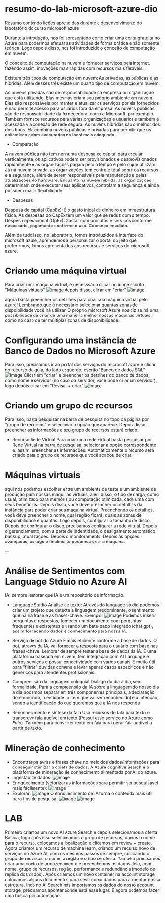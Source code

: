# resumo-do-lab-microsoft-azure-dio
 Resumo contendo lições aprendidas durante o desenvolvimento do labotatório do curso microsoft azure


Durante a introdução, nos foi apresentado como criar uma conta gratuita no Azure para podermos efetuar as atividades de forma prática e não somente teórica. Logo depois disso, nos foi introduzido o conceito de computação em nuvem.

O conceito de computação na nuvem é fornecer serviços pela internet, fazendo assim, inovações mais rápidas com recursos mais flexíveis.

Existem três tipos de computação em nuvem: As privadas, as públicas e as híbridas. Além desses três existe um quarto tipo de computação em nuvem.

As nuvens privadas são de responsabilidade da empresa ou organização que está utilizando. Elas mesmas criam seu próprio ambiente em nuvem. Elas são responsáveis por manter e atualizar os serviços por ela fornecidos e não permite acesso para usuários fora da empresa.
As nuvens públicas são de responsabilidade da fornecedora, como a Microsoft, por exemplo. Também fornece recursos para várias organizações e usuários e também é acessada via conexão de rede segura.
As nuvens híbridas são o melhor dos dois tipos. Ela combina nuvens públicas e privadas para permitir que os aplicativos sejam executados no local mais adequado.

- Comparação 

A nuvem pública não tem nenhuma despesa de capital para escalar verticalmente, os aplicativos podem ser provisionados e desprovisionados rapidamente e as organizações pagam pelo o tempo e pelo o que utilizam.
Já na nuvem privada, as organizações tem controle total sobre os recursos e a segurança, além de serem responsáveis pela manutenção e pelas atualizações do hardware.
Enquanto na nuvem híbrida, as organizações determinam onde executar seus aplicativos, controlam a segurança e ainda possuem maior flexibilidade.

- Despesas 

Despesa de capital (CapEx):
 É o gasto inical de dinheiro em infraestrutura física.
 As despesas do CapEx têm um valor que se reduz com o tempo.
Despesa operacional (OpEx):
 Gastar com produtos e serviços conforme necessário, pagamento conforme o uso.
 Cobrança imediata.

Além de tudo isso, no laboratório, fomos introduzidos à interface do microsoft azure, aprendemos a personalizar o portal do jeito que preferirmos, fomos apresentados aos recursos e serviços do microsoft azure.


# Criando uma máquina virtual

 Para criar uma máquina virtual, é necesssário clicar no ícone escrito "Máquinas virtuais"
 ![image](https://github.com/user-attachments/assets/c9dbb847-5948-46c8-b592-9e1160e491d4)
 depois disso, clicar em "criar"
 ![image](https://github.com/user-attachments/assets/55f30e57-7440-4422-834a-5b4254c19503)

 agora basta preencher os detalhes para criar sua máquina virtual pelo azure! Lembrando que é necessário selecionar quantas zonas de dispoibilidade você irá utilizar. O próprio microsoft Azure nos diz se há uma possibilidade de criar de uma maneira melhor nossas máquinas virtuais, como no caso de ter múltiplas zonas de disponibilidade.



# Configurando uma instância de Banco de Dados no Microsoft Azure

 Para isso, precisamos ir ao portal dos serviços do microsoft azure e clicar no recurso da guia, do lado esquerdo, escrito "Banco de dados SQL" ![image](https://github.com/user-attachments/assets/374d58c7-8a4d-4259-902a-604d1348b1c9)
Clicar em "criar" e preencher os detalhes do banco de dados, como nome e servidor (no caso do servidor, você pode criar um servidor), logo depois clicar em "Revisar + criar" ![image](https://github.com/user-attachments/assets/00a278b4-2222-4de7-bf56-24002360ec65)


# Criando um grupo de recursos

 Para isso, basta pesquisar na barra de pesquisa no topo da página por "grupo de recursos" e selecionar a opção que aparece. Depois disso, preencher as informações e seu grupo de recursos estará criado.

 - Recurso Rede Virtual
    Para criar uma rede virtual basta pesquisar por Rede Virtual na barra de pesquisa, selecionar a opção correspondente e, assim, preencher as informações. Automáticamente o recurso será criado para o grupo de recursos que você acabou de criar.


# Máquinas virtuais

 aqui nós podemos escolher entre um ambiente de teste e um ambiente de produção para nossas máquinas virtuais, além disso, o tipo de carga, como usual, otimizado para memória ou computação otimizada, cada uma com seus beneficios. Depois disso, você deve preencher os detalhes da instância para poder criar sua máquina virtual. Preenchendo os detalhes, você deve preencher o nome, qual região ficará, quais as zonas de disponibilidade e quantas. Logo depois, configurar o tamanho de disco. Depois de configurar o disco, precisamos configurar a rede virtual. Depois o gerenciamento, com a parte de indentidade, o desligamento automático, backup, atualizações. Depois o monitoramento. Depois as opções avançadas, as tags e finalmente podemos criar a máquina.

--

# Análise de Sentimentos com Language Stduio no Azure AI
 IA: sempre lembrar que IA é um repositório de informação.
- Language Studio
 Análise de texto: Através do language studio podemos criar um projeto que detecta a linguagem predominante, o sentimento que há na frase e as frases-chave.
Exemplo:  ![image](https://github.com/user-attachments/assets/e5fcb2a3-cd40-46e2-b7a6-84df300bc3af)
Podemos inserir perguntas e respostas, fornecer um documento com perguntas frequentes e existentes e usando um bate-papo integrado (chat gpt), assim fornecendo dados e conhecimento para nossa IA.

- Serviço de bot do Azure
  É mais eficiente conforme a base de dados. O bot, através da IA, vai fornecer a resposta para o usuário com base nas frases-chave. Lembrar de sempre testar a base de dados da IA.
  É uma plataforma baseada em nuvem, tem integração com AI Language e outros serviços e possui conectividade com vários canais.
  É muito útil para "filtrar" dúvidas comuns e levar apenas casos especificos e não genéricos para atendentes profissionais.

- Compreensão da linguagem coloquial
  Dialogo do dia a dia, sem formalidade. Para a compreensão da IA sobre a linguagem do nosso dia a dia podemos separar em três componentes principais, a declaração do enunciado, a entidade (o item que vai ser reconhecido) e a intenção, sendo a identificação do que queremos que a IA nos responda
- Reconhecimento e síntese da fala
  Usa recursos de fala para texto e transcreve fala audível em texto (Possui esse serviço no Azure como *Fala*). Também para converter texto em fala para gerar fala audível a partir de texto.

# Mineração de conhecimento
-  Encontrar palavras e frases chave no meio dos dados/informações para conseguir otimizar a coleta de dados. A Azure cognitive Search é a plataforma de mineração de conhecimento alimentada por AI do azure.
-  Ingestão de dados: ![image](https://github.com/user-attachments/assets/f226ae58-d5fd-424d-9ce0-9e88c7bcc7a7)
-  Enriquecimento (vetorizar as informações para permitir ser pesquisável mais fácilmente): ![image](https://github.com/user-attachments/assets/71a7d1cc-4849-4343-8efd-45d1f6674426)
-  Explorar: ![image](https://github.com/user-attachments/assets/8bdcbe6d-0744-4db3-a3cd-f14e58990d43)
O enriquecimento de IA torna o conteúdo mais útil para fins de pesquisa.
![image](https://github.com/user-attachments/assets/82792f2e-5b38-4ef0-8918-74dcf934d30f)
![image](https://github.com/user-attachments/assets/01dc3cb2-9f56-4b30-a493-1645950a50f1)


# LAB
 Primeiro criamos um novo AI Azure Search e depois selecionamos a oferta Basica, logo após isso selecionamos o grupo de recursos, damos o nome para o recurso, colocamos a localização e clicamos em review + create. Agora criamos um recurso de machine learn, criando um recurso novo de serviços do Azure AI, com os mesmos passos de sempre, colocando o grupo de recursos, o nome, a região e o tipo de oferta. Também precisamos criar uma conta de armazenamento e preenchemos os dados dela, com nome, grupo de recursos, região, performance e redundância (modelo de réplica dos dados). Após criarmos um novo container na account storage colocamos alguns documentos para sevir como dados para alimentar nossa estrutura. Indo no AI Search nós importamos os dados do nosso account storage, precisamos apontar aonde está esse lugar. E agora podemos fazer uma busca por automação.
 


